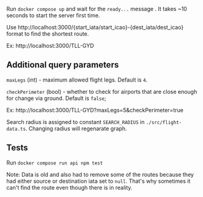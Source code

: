 Run `docker compose up` and wait for the `ready...` message . It takes ~10 seconds to start the server first time. 

Use http://localhost:3000/{start_iata/start_icao}-{dest_iata/dest_icao} format to find the shortest route. 

Ex: http://localhost:3000/TLL-GYD
<br/>

## Additional query parameters

`maxLegs` (int) - maximum allowed flight legs. Default is `4`.

`checkPerimeter` (bool) - whether to check for airports that are close enough for change via ground. Default is `false`;

Ex: http://localhost:3000/TLL-GYD?maxLegs=5&checkPerimeter=true

Search radius is assigned to constant `SEARCH_RADIUS` in `./src/flight-data.ts`. Changing radius will regenarate graph.
<br/>

## Tests
Run `docker compose run api npm test`
<br/>

Note: Data is old and also had to remove some of the routes because they had either source or destination iata set to `null`. That's why sometimes it can't find the route even though there is in reality. 
